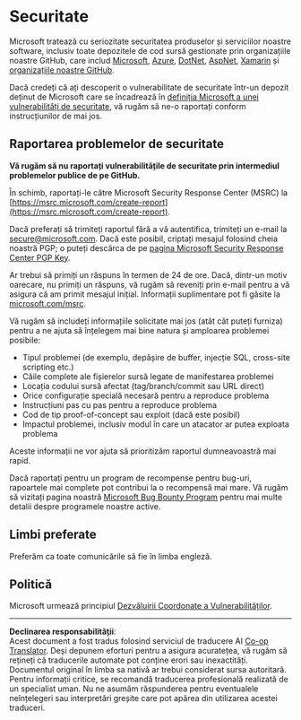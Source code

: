 <!--
CO_OP_TRANSLATOR_METADATA:
{
  "original_hash": "8587f83cfded1bfab99fda4022f4df89",
  "translation_date": "2025-08-28T08:12:13+00:00",
  "source_file": "SECURITY.md",
  "language_code": "ro"
}
-->
# Securitate

Microsoft tratează cu seriozitate securitatea produselor și serviciilor noastre software, inclusiv toate depozitele de cod sursă gestionate prin organizațiile noastre GitHub, care includ [Microsoft](https://github.com/Microsoft), [Azure](https://github.com/Azure), [DotNet](https://github.com/dotnet), [AspNet](https://github.com/aspnet), [Xamarin](https://github.com/xamarin) și [organizațiile noastre GitHub](https://opensource.microsoft.com/).

Dacă credeți că ați descoperit o vulnerabilitate de securitate într-un depozit deținut de Microsoft care se încadrează în [definiția Microsoft a unei vulnerabilități de securitate](https://docs.microsoft.com/en-us/previous-versions/tn-archive/cc751383(v=technet.10)), vă rugăm să ne-o raportați conform instrucțiunilor de mai jos.

## Raportarea problemelor de securitate

**Vă rugăm să nu raportați vulnerabilitățile de securitate prin intermediul problemelor publice de pe GitHub.**

În schimb, raportați-le către Microsoft Security Response Center (MSRC) la [https://msrc.microsoft.com/create-report](https://msrc.microsoft.com/create-report).

Dacă preferați să trimiteți raportul fără a vă autentifica, trimiteți un e-mail la [secure@microsoft.com](mailto:secure@microsoft.com). Dacă este posibil, criptați mesajul folosind cheia noastră PGP; o puteți descărca de pe [pagina Microsoft Security Response Center PGP Key](https://www.microsoft.com/en-us/msrc/pgp-key-msrc).

Ar trebui să primiți un răspuns în termen de 24 de ore. Dacă, dintr-un motiv oarecare, nu primiți un răspuns, vă rugăm să reveniți prin e-mail pentru a vă asigura că am primit mesajul inițial. Informații suplimentare pot fi găsite la [microsoft.com/msrc](https://www.microsoft.com/msrc).  

Vă rugăm să includeți informațiile solicitate mai jos (atât cât puteți furniza) pentru a ne ajuta să înțelegem mai bine natura și amploarea problemei posibile:

  * Tipul problemei (de exemplu, depășire de buffer, injecție SQL, cross-site scripting etc.)
  * Căile complete ale fișierelor sursă legate de manifestarea problemei
  * Locația codului sursă afectat (tag/branch/commit sau URL direct)
  * Orice configurație specială necesară pentru a reproduce problema
  * Instrucțiuni pas cu pas pentru a reproduce problema
  * Cod de tip proof-of-concept sau exploit (dacă este posibil)
  * Impactul problemei, inclusiv modul în care un atacator ar putea exploata problema

Aceste informații ne vor ajuta să prioritizăm raportul dumneavoastră mai rapid.

Dacă raportați pentru un program de recompense pentru bug-uri, rapoartele mai complete pot contribui la o recompensă mai mare. Vă rugăm să vizitați pagina noastră [Microsoft Bug Bounty Program](https://microsoft.com/msrc/bounty) pentru mai multe detalii despre programele noastre active.

## Limbi preferate

Preferăm ca toate comunicările să fie în limba engleză.

## Politică

Microsoft urmează principiul [Dezvăluirii Coordonate a Vulnerabilităților](https://www.microsoft.com/en-us/msrc/cvd).

---

**Declinarea responsabilității**:  
Acest document a fost tradus folosind serviciul de traducere AI [Co-op Translator](https://github.com/Azure/co-op-translator). Deși depunem eforturi pentru a asigura acuratețea, vă rugăm să rețineți că traducerile automate pot conține erori sau inexactități. Documentul original în limba sa nativă ar trebui considerat sursa autoritară. Pentru informații critice, se recomandă traducerea profesională realizată de un specialist uman. Nu ne asumăm răspunderea pentru eventualele neînțelegeri sau interpretări greșite care pot apărea din utilizarea acestei traduceri.